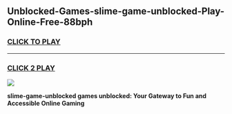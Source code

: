 
## Unblocked-Games-slime-game-unblocked-Play-Online-Free-88bph
<h3>
<a href="https://premium76.site?title=slime-game-unblocked&ref=26A">CLICK TO PLAY</a></h3>
<hr>

<h3>
<a href="https://premium76.site?title=slime-game-unblocked&ref=26A">CLICK 2 PLAY</a>
  
</h3>

<a href="https://premium76.site?title=slime-game-unblocked&ref=26A"><img src="https://clearcache.store/games.png"></a>


**slime-game-unblocked games unblocked: Your Gateway to Fun and Accessible Online Gaming**

